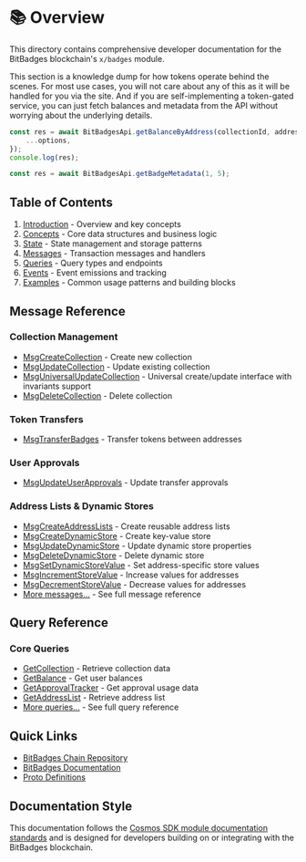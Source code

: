 # 📚 Overview

This directory contains comprehensive developer documentation for the BitBadges blockchain's `x/badges` module.

This section is a knowledge dump for how tokens operate behind the scenes. For most use cases, you will not care about any of this as it will be handled for you via the site. And if you are self-implementing a token-gated service, you can just fetch balances and metadata from the API without worrying about the underlying details.

```typescript
const res = await BitBadgesApi.getBalanceByAddress(collectionId, address, {
    ...options,
});
console.log(res);

const res = await BitBadgesApi.getBadgeMetadata(1, 5);
```

## Table of Contents

1. [Introduction](introduction.md) - Overview and key concepts
2. [Concepts](02-concepts.md) - Core data structures and business logic
3. [State](state.md) - State management and storage patterns
4. [Messages](messages/) - Transaction messages and handlers
5. [Queries](queries/) - Query types and endpoints
6. [Events](events.md) - Event emissions and tracking
7. [Examples](examples/) - Common usage patterns and building blocks

## Message Reference

### Collection Management

* [MsgCreateCollection](messages/msg-create-collection.md) - Create new collection
* [MsgUpdateCollection](messages/msg-update-collection.md) - Update existing collection
* [MsgUniversalUpdateCollection](messages/msg-universal-update-collection.md) - Universal create/update interface with invariants support
* [MsgDeleteCollection](messages/msg-delete-collection.md) - Delete collection

### Token Transfers

* [MsgTransferBadges](messages/msg-transfer-badges.md) - Transfer tokens between addresses

### User Approvals

* [MsgUpdateUserApprovals](messages/msg-update-user-approvals.md) - Update transfer approvals

### Address Lists & Dynamic Stores

* [MsgCreateAddressLists](messages/msg-create-address-lists.md) - Create reusable address lists
* [MsgCreateDynamicStore](messages/msg-create-dynamic-store.md) - Create key-value store
* [MsgUpdateDynamicStore](messages/msg-update-dynamic-store.md) - Update dynamic store properties
* [MsgDeleteDynamicStore](messages/msg-delete-dynamic-store.md) - Delete dynamic store
* [MsgSetDynamicStoreValue](messages/msg-set-dynamic-store-value.md) - Set address-specific store values
* [MsgIncrementStoreValue](messages/msg-increment-store-value.md) - Increase values for addresses
* [MsgDecrementStoreValue](messages/msg-decrement-store-value.md) - Decrease values for addresses
* [More messages...](messages/) - See full message reference

## Query Reference

### Core Queries

* [GetCollection](queries/get-collection.md) - Retrieve collection data
* [GetBalance](queries/get-balance.md) - Get user balances
* [GetApprovalTracker](queries/get-approval-tracker.md) - Get approval usage data
* [GetAddressList](queries/get-address-list.md) - Retrieve address list
* [More queries...](queries/) - See full query reference

## Quick Links

* [BitBadges Chain Repository](https://github.com/bitbadges/bitbadgeschain)
* [BitBadges Documentation](https://docs.bitbadges.io)
* [Proto Definitions](https://github.com/bitbadges/bitbadgeschain/tree/master/proto/badges)

## Documentation Style

This documentation follows the [Cosmos SDK module documentation standards](https://docs.cosmos.network/main/building-modules/README) and is designed for developers building on or integrating with the BitBadges blockchain.
